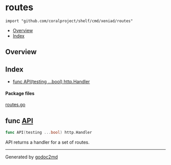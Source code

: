

# routes
`import "github.com/coralproject/shelf/cmd/xeniad/routes"`

* [Overview](#pkg-overview)
* [Index](#pkg-index)

## <a name="pkg-overview">Overview</a>



## <a name="pkg-index">Index</a>
* [func API(testing ...bool) http.Handler](#API)


#### <a name="pkg-files">Package files</a>
[routes.go](/src/github.com/coralproject/shelf/cmd/xeniad/routes/routes.go) 





## <a name="API">func</a> [API](/src/target/routes.go?s=1636:1674#L47)
``` go
func API(testing ...bool) http.Handler
```
API returns a handler for a set of routes.








- - -
Generated by [godoc2md](http://godoc.org/github.com/davecheney/godoc2md)
